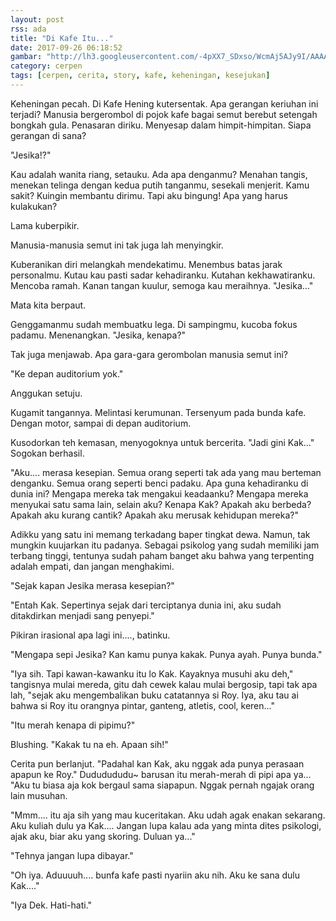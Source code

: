```yaml
---
layout: post
rss: ada
title: "Di Kafe Itu..."
date: 2017-09-26 06:18:52
gambar: "http://lh3.googleusercontent.com/-4pXX7_SDxso/WcmAj5AJy9I/AAAAAAAACSQ/NzIRWLBNxcMNRzuS1gd1lmZVJ1bgzeLewCLcBGAs/s900/170346-0_663_382.png"
category: cerpen
tags: [cerpen, cerita, story, kafe, keheningan, kesejukan]
---
```


Keheningan pecah. Di Kafe Hening kutersentak. Apa gerangan keriuhan ini terjadi? Manusia bergerombol di pojok kafe bagai semut berebut setengah bongkah gula. Penasaran diriku. Menyesap dalam himpit-himpitan. Siapa gerangan di sana?

"Jesika!?"

Kau adalah wanita riang, setauku. Ada apa denganmu? Menahan tangis, menekan telinga dengan kedua putih tanganmu, sesekali menjerit. Kamu sakit? Kuingin membantu dirimu. Tapi aku bingung! Apa yang harus kulakukan?

Lama kuberpikir.

Manusia-manusia semut ini tak juga lah menyingkir.

Kuberanikan diri melangkah mendekatimu. Menembus batas jarak personalmu. Kutau kau pasti sadar kehadiranku. Kutahan kekhawatiranku. Mencoba ramah. Kanan tangan kuulur, semoga kau meraihnya. "Jesika..."

Mata kita berpaut.

Genggamanmu sudah membuatku lega. Di sampingmu, kucoba fokus padamu. Menenangkan. "Jesika, kenapa?"

Tak juga menjawab. Apa gara-gara gerombolan manusia semut ini?

"Ke depan auditorium yok."

Anggukan setuju.

Kugamit tangannya. Melintasi kerumunan. Tersenyum pada bunda kafe. Dengan motor, sampai di depan auditorium.

Kusodorkan teh kemasan, menyogoknya untuk bercerita. "Jadi gini Kak..." Sogokan berhasil.

"Aku.... merasa kesepian. Semua orang seperti tak ada yang mau berteman denganku. Semua orang seperti benci padaku. Apa guna kehadiranku di dunia ini? Mengapa mereka tak mengakui keadaanku? Mengapa mereka menyukai satu sama lain, selain aku? Kenapa Kak? Apakah aku berbeda? Apakah aku kurang cantik? Apakah aku merusak kehidupan mereka?"

Adikku yang satu ini memang terkadang baper tingkat dewa. Namun, tak mungkin kuujarkan itu padanya. Sebagai psikolog yang sudah memiliki jam terbang tinggi, tentunya sudah paham banget aku bahwa yang terpenting adalah empati, dan jangan menghakimi.

"Sejak kapan Jesika merasa kesepian?"

"Entah Kak. Sepertinya sejak dari terciptanya dunia ini, aku sudah ditakdirkan menjadi sang penyepi."

Pikiran irasional apa lagi ini...., batinku.

"Mengapa sepi Jesika? Kan kamu punya kakak. Punya ayah. Punya bunda."

"Iya sih. Tapi kawan-kawanku itu lo Kak. Kayaknya musuhi aku deh," tangisnya mulai mereda, gitu dah cewek kalau mulai bergosip, tapi tak apa lah, "sejak aku mengembalikan buku catatannya si Roy. Iya, aku tau ai bahwa si Roy itu orangnya pintar, ganteng, atletis, cool, keren..."

"Itu merah kenapa di pipimu?"

Blushing. "Kakak tu na eh. Apaan sih!"

Cerita pun berlanjut. "Padahal kan Kak, aku nggak ada punya perasaan apapun ke Roy." Dududududu~ barusan itu merah-merah di pipi apa ya... "Aku tu biasa aja kok bergaul sama siapapun. Nggak pernah ngajak orang lain musuhan.

"Mmm.... itu aja sih yang mau kuceritakan. Aku udah agak enakan sekarang. Aku kuliah dulu ya Kak.... Jangan lupa kalau ada yang minta dites psikologi, ajak aku, biar aku yang skoring. Duluan ya..."

"Tehnya jangan lupa dibayar."

"Oh iya. Aduuuuh.... bunfa kafe pasti nyariin aku nih. Aku ke sana dulu Kak...."

"Iya Dek. Hati-hati."